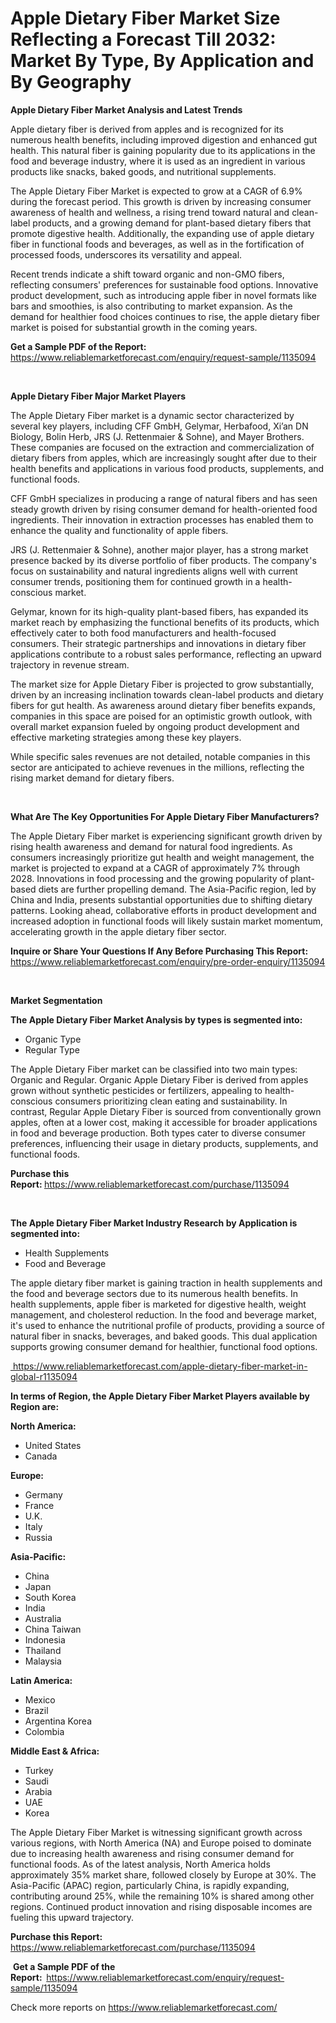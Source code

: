 <p><h1>Apple Dietary Fiber Market Size Reflecting a Forecast Till 2032: Market By Type, By Application and By Geography</h1></p><p><strong>Apple Dietary Fiber Market Analysis and Latest Trends</strong></p>
<p><p>Apple dietary fiber is derived from apples and is recognized for its numerous health benefits, including improved digestion and enhanced gut health. This natural fiber is gaining popularity due to its applications in the food and beverage industry, where it is used as an ingredient in various products like snacks, baked goods, and nutritional supplements. </p><p>The Apple Dietary Fiber Market is expected to grow at a CAGR of 6.9% during the forecast period. This growth is driven by increasing consumer awareness of health and wellness, a rising trend toward natural and clean-label products, and a growing demand for plant-based dietary fibers that promote digestive health. Additionally, the expanding use of apple dietary fiber in functional foods and beverages, as well as in the fortification of processed foods, underscores its versatility and appeal.</p><p>Recent trends indicate a shift toward organic and non-GMO fibers, reflecting consumers' preferences for sustainable food options. Innovative product development, such as introducing apple fiber in novel formats like bars and smoothies, is also contributing to market expansion. As the demand for healthier food choices continues to rise, the apple dietary fiber market is poised for substantial growth in the coming years.</p></p>
<p><strong>Get a Sample PDF of the Report:&nbsp;</strong> <a href="https://www.reliablemarketforecast.com/enquiry/request-sample/1135094?utm_campaign=2821&utm_medium=2&utm_source=Github&utm_content=ia&utm_term=04042025&utm_id=apple-dietary-fiber">https://www.reliablemarketforecast.com/enquiry/request-sample/1135094</a></p>
<p>&nbsp;</p>
<p><strong>Apple Dietary Fiber Major Market Players</strong></p>
<p><p>The Apple Dietary Fiber market is a dynamic sector characterized by several key players, including CFF GmbH, Gelymar, Herbafood, Xi’an DN Biology, Bolin Herb, JRS (J. Rettenmaier & Sohne), and Mayer Brothers. These companies are focused on the extraction and commercialization of dietary fibers from apples, which are increasingly sought after due to their health benefits and applications in various food products, supplements, and functional foods.</p><p>CFF GmbH specializes in producing a range of natural fibers and has seen steady growth driven by rising consumer demand for health-oriented food ingredients. Their innovation in extraction processes has enabled them to enhance the quality and functionality of apple fibers.</p><p>JRS (J. Rettenmaier & Sohne), another major player, has a strong market presence backed by its diverse portfolio of fiber products. The company's focus on sustainability and natural ingredients aligns well with current consumer trends, positioning them for continued growth in a health-conscious market.</p><p>Gelymar, known for its high-quality plant-based fibers, has expanded its market reach by emphasizing the functional benefits of its products, which effectively cater to both food manufacturers and health-focused consumers. Their strategic partnerships and innovations in dietary fiber applications contribute to a robust sales performance, reflecting an upward trajectory in revenue stream.</p><p>The market size for Apple Dietary Fiber is projected to grow substantially, driven by an increasing inclination towards clean-label products and dietary fibers for gut health. As awareness around dietary fiber benefits expands, companies in this space are poised for an optimistic growth outlook, with overall market expansion fueled by ongoing product development and effective marketing strategies among these key players. </p><p>While specific sales revenues are not detailed, notable companies in this sector are anticipated to achieve revenues in the millions, reflecting the rising market demand for dietary fibers.</p></p>
<p>&nbsp;</p>
<p><strong>What Are The Key Opportunities For Apple Dietary Fiber Manufacturers?</strong></p>
<p><p>The Apple Dietary Fiber market is experiencing significant growth driven by rising health awareness and demand for natural food ingredients. As consumers increasingly prioritize gut health and weight management, the market is projected to expand at a CAGR of approximately 7% through 2028. Innovations in food processing and the growing popularity of plant-based diets are further propelling demand. The Asia-Pacific region, led by China and India, presents substantial opportunities due to shifting dietary patterns. Looking ahead, collaborative efforts in product development and increased adoption in functional foods will likely sustain market momentum, accelerating growth in the apple dietary fiber sector.</p></p>
<p><strong>Inquire or Share Your Questions If Any Before Purchasing This Report:</strong> <a href="https://www.reliablemarketforecast.com/enquiry/pre-order-enquiry/1135094?utm_campaign=2821&utm_medium=2&utm_source=Github&utm_content=ia&utm_term=04042025&utm_id=apple-dietary-fiber">https://www.reliablemarketforecast.com/enquiry/pre-order-enquiry/1135094</a></p>
<p>&nbsp;</p>
<p><strong>Market Segmentation</strong></p>
<p><strong>The Apple Dietary Fiber Market Analysis by types is segmented into:</strong></p>
<p><ul><li>Organic Type</li><li>Regular Type</li></ul></p>
<p><p>The Apple Dietary Fiber market can be classified into two main types: Organic and Regular. Organic Apple Dietary Fiber is derived from apples grown without synthetic pesticides or fertilizers, appealing to health-conscious consumers prioritizing clean eating and sustainability. In contrast, Regular Apple Dietary Fiber is sourced from conventionally grown apples, often at a lower cost, making it accessible for broader applications in food and beverage production. Both types cater to diverse consumer preferences, influencing their usage in dietary products, supplements, and functional foods.</p></p>
<p><strong>Purchase this Report:&nbsp;</strong><a href="https://www.reliablemarketforecast.com/purchase/1135094?utm_campaign=2821&utm_medium=2&utm_source=Github&utm_content=ia&utm_term=04042025&utm_id=apple-dietary-fiber">https://www.reliablemarketforecast.com/purchase/1135094</a></p>
<p>&nbsp;</p>
<p><strong>The Apple Dietary Fiber Market Industry Research by Application is segmented into:</strong></p>
<p><ul><li>Health Supplements</li><li>Food and Beverage</li></ul></p>
<p><p>The apple dietary fiber market is gaining traction in health supplements and the food and beverage sectors due to its numerous health benefits. In health supplements, apple fiber is marketed for digestive health, weight management, and cholesterol reduction. In the food and beverage market, it's used to enhance the nutritional profile of products, providing a source of natural fiber in snacks, beverages, and baked goods. This dual application supports growing consumer demand for healthier, functional food options.</p></p>
<p><a href="https://www.reliablemarketforecast.com/apple-dietary-fiber-market-in-global-r1135094?utm_campaign=2821&utm_medium=2&utm_source=Github&utm_content=ia&utm_term=04042025&utm_id=apple-dietary-fiber">&nbsp;https://www.reliablemarketforecast.com/apple-dietary-fiber-market-in-global-r1135094</a></p>
<p><strong>In terms of Region, the Apple Dietary Fiber Market Players available by Region are:</strong></p>
<p>
    <p> <strong> North America: </strong>
        <ul>
            <li>United States</li>
            <li>Canada</li>
        </ul>
        </p> 
    <p> <strong> Europe: </strong>
        <ul>
            <li>Germany</li>
            <li>France</li>
            <li>U.K.</li>
            <li>Italy</li>
            <li>Russia</li>
        </ul>
        </p> 
    <p> <strong> Asia-Pacific: </strong>
        <ul>
            <li>China</li>
            <li>Japan</li>
            <li>South Korea</li>
            <li>India</li>
            <li>Australia</li>
            <li>China Taiwan</li>
            <li>Indonesia</li>
            <li>Thailand</li>
            <li>Malaysia</li>
        </ul>
        </p> 
    <p> <strong> Latin America: </strong>
        <ul>
            <li>Mexico</li>
            <li>Brazil</li>
            <li>Argentina Korea</li>
            <li>Colombia</li>
        </ul>
        </p> 
    <p> <strong> Middle East & Africa: </strong>
        <ul>
            <li>Turkey</li>
            <li>Saudi</li>
            <li>Arabia</li>
            <li>UAE</li>
            <li>Korea</li>
        </ul>
    </p>
    </p>
<p><p>The Apple Dietary Fiber Market is witnessing significant growth across various regions, with North America (NA) and Europe poised to dominate due to increasing health awareness and rising consumer demand for functional foods. As of the latest analysis, North America holds approximately 35% market share, followed closely by Europe at 30%. The Asia-Pacific (APAC) region, particularly China, is rapidly expanding, contributing around 25%, while the remaining 10% is shared among other regions. Continued product innovation and rising disposable incomes are fueling this upward trajectory.</p></p>
<p><strong>Purchase this Report: </strong><a href="https://www.reliablemarketforecast.com/purchase/1135094?utm_campaign=2821&utm_medium=2&utm_source=Github&utm_content=ia&utm_term=04042025&utm_id=apple-dietary-fiber">https://www.reliablemarketforecast.com/purchase/1135094</a></p>
<p>&nbsp;<strong>Get a Sample PDF of the Report:&nbsp;&nbsp;</strong><a href="https://www.reliablemarketforecast.com/enquiry/request-sample/1135094?utm_campaign=2821&utm_medium=2&utm_source=Github&utm_content=ia&utm_term=04042025&utm_id=apple-dietary-fiber">https://www.reliablemarketforecast.com/enquiry/request-sample/1135094</a></p>
<p><strong></strong></p>
<p>Check more reports on <a href="https://www.reliablemarketforecast.com/?utm_campaign=2821&utm_medium=2&utm_source=Github&utm_content=ia&utm_term=04042025&utm_id=apple-dietary-fiber">https://www.reliablemarketforecast.com/</a></p>